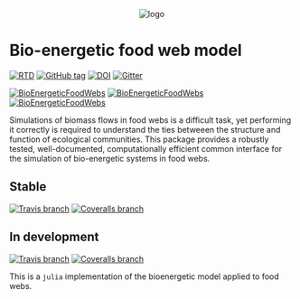 <p align="center">
  <img src="https://raw.githubusercontent.com/PoisotLab/BioEnergeticFoodWebs.jl/master/docs/src/befw.png" alt="logo" />
</p>

# Bio-energetic food web model

[![RTD](https://img.shields.io/badge/doc-latest-blue.svg)](http://poisotlab.io/BioEnergeticFoodWebs.jl/latest/)
[![GitHub tag](https://img.shields.io/github/tag/PoisotLab/BioEnergeticFoodWebs.jl.svg)](https://github.com/PoisotLab/BioEnergeticFoodWebs.jl/releases)
[![DOI](https://zenodo.org/badge/70102258.svg)](https://zenodo.org/badge/latestdoi/70102258)
[![Gitter](https://img.shields.io/gitter/room/PoisotLab/BioEnergeticFoodWebs.jl.svg)](https://gitter.im/PoisotLab/BioEnergeticFoodWebs.jl)

[![BioEnergeticFoodWebs](http://pkg.julialang.org/badges/BioEnergeticFoodWebs_0.4.svg)](http://pkg.julialang.org/?pkg=BioEnergeticFoodWebs)
[![BioEnergeticFoodWebs](http://pkg.julialang.org/badges/BioEnergeticFoodWebs_0.5.svg)](http://pkg.julialang.org/?pkg=BioEnergeticFoodWebs)
[![BioEnergeticFoodWebs](http://pkg.julialang.org/badges/BioEnergeticFoodWebs_0.6.svg)](http://pkg.julialang.org/?pkg=BioEnergeticFoodWebs)

Simulations of biomass flows in food webs is a difficult task, yet performing it
correctly is required to understand the ties betweeen the structure and
function of ecological communities. This package provides a robustly tested,
well-documented, computationally efficient common interface for the simulation
of bio-energetic systems in food webs.

## Stable

[![Travis branch](https://img.shields.io/travis/PoisotLab/BioEnergeticFoodWebs.jl/master.svg)](https://travis-ci.org/PoisotLab/BioEnergeticFoodWebs.jl)
[![Coveralls branch](https://img.shields.io/coveralls/PoisotLab/BioEnergeticFoodWebs.jl/master.svg)](https://coveralls.io/github/PoisotLab/BioEnergeticFoodWebs.jl?branch=master)

## In development

[![Travis branch](https://img.shields.io/travis/PoisotLab/BioEnergeticFoodWebs.jl/next.svg)](https://travis-ci.org/PoisotLab/BioEnergeticFoodWebs.jl)
[![Coveralls branch](https://img.shields.io/coveralls/PoisotLab/BioEnergeticFoodWebs.jl/next.svg)](https://coveralls.io/github/PoisotLab/BioEnergeticFoodWebs.jl?branch=next)

This is a `julia` implementation of the bioenergetic model applied to
food webs.
